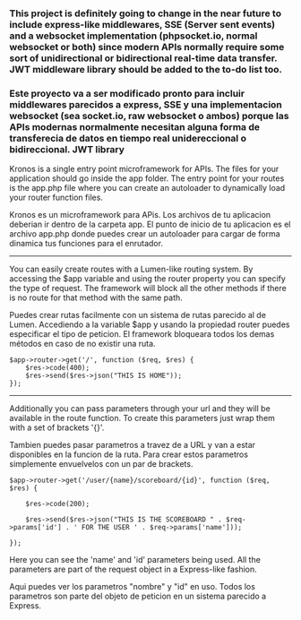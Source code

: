 

<h3>
    This project is definitely going to change in the near future to include express-like middlewares, SSE (Server sent events) and a websocket implementation (phpsocket.io, normal websocket or both) since modern APIs normally require some sort of unidirectional or bidirectional real-time data transfer. JWT middleware library should be added to the to-do list too.
</h3>

<h3>
    Este proyecto va a ser modificado pronto para incluir middlewares parecidos a express, SSE y una implementacion websocket (sea socket.io, raw websocket o ambos) porque las     APIs modernas normalmente necesitan alguna forma de transferecia de datos en tiempo real unidereccional o bidireccional. JWT library 
</h3>


Kronos is a single entry point microframework for APIs.
The files for your application should go inside the app folder.
The entry point for your routes is the app.php file where you can create an autoloader to dynamically load your router function files.

Kronos es un microframework para APis.
Los archivos de tu aplicacion deberian ir dentro de la carpeta app.
El punto de inicio de tu aplicacion es el archivo app.php donde puedes crear un autoloader para cargar de forma dinamica tus funciones para el enrutador.

------------------------------------------------------------------------------------------------------------------------------------------------------

You can easily create routes with a Lumen-like routing system.
By accessing the $app variable and using the router property you can specify the type of request.
The framework will block all the other methods if there is no route for that method with the same path. 

Puedes crear rutas facilmente con un sistema de rutas parecido al de Lumen.
Accediendo a la variable $app y usando la propiedad router puedes especificar el tipo de peticion.
El framework bloqueara todos los demas métodos en caso de no existir una ruta.

    $app->router->get('/', function ($req, $res) {
        $res->code(400);
        $res->send($res->json("THIS IS HOME"));
    }); 


----------------------------------------------------------------------------------------------------------------------------------------------------

Additionally you can pass parameters through your url and they will be available in the route function.
To create this parameters just wrap them with a set of brackets '{}'.

Tambien puedes pasar parametros a travez de a URL y van a estar disponibles en la funcion de la ruta.
Para crear estos parametros simplemente envuelvelos con un par de brackets.


    $app->router->get('/user/{name}/scoreboard/{id}', function ($req, $res) {
        
        $res->code(200);
        
        $res->send($res->json("THIS IS THE SCOREBOARD " . $req->params['id'] . ' FOR THE USER ' . $req->params['name']));
    
    });


Here you can see the 'name' and 'id' parameters being used.
All the parameters are part of the request object in a Express-like fashion.

Aqui puedes ver los parametros "nombre" y "id" en uso.
Todos los parametros son parte del objeto de peticion en un sistema parecido a Express.
